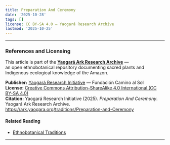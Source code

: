 ```yaml
---
title: Preparation And Ceremony
date: '2025-10-28'
tags: []
license: CC BY-SA 4.0 – Yaogará Research Archive
lastmod: '2025-10-25'
---
```



---
### References and Licensing

This article is part of the **[Yaogará Ark Research Archive](https://ark.yaogara.org)** —  
an open ethnobotanical repository documenting sacred plants and Indigenous ecological knowledge of the Amazon.

**Publisher:** [Yaogará Research Initiative](https://yaogara.com) — Fundación Camino al Sol  
**License:** [Creative Commons Attribution–ShareAlike 4.0 International (CC BY-SA 4.0)](https://creativecommons.org/licenses/by-sa/4.0/)  
**Citation:** Yaogará Research Initiative (2025). *Preparation And Ceremony*. Yaogará Ark Research Archive. https://ark.yaogara.org/traditions/Preparation-and-Ceremony

#### Related Reading
- [Ethnobotanical Traditions](/traditions/Ethnobotanical-Traditions)

---
